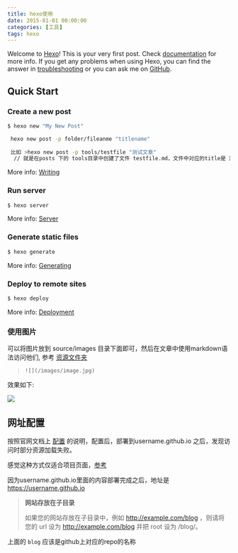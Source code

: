 ```yaml
---
title: hexo使用
date: 2015-01-01 00:00:00
categories: [工具]
tags: hexo
---
```

Welcome to [Hexo](https://hexo.io/)! This is your very first post. Check [documentation](https://hexo.io/docs/) for more info. If you get any problems when using Hexo, you can find the answer in [troubleshooting](https://hexo.io/docs/troubleshooting.html) or you can ask me on [GitHub](https://github.com/hexojs/hexo/issues).

<!-- more -->

## Quick Start

### Create a new post

``` bash
$ hexo new "My New Post"

 hexo new post -p folder/fileanme "titlename"
 
 比如 >hexo new post -p tools/testfile "测试文章"
  // 就是在posts 下的 tools目录中创建了文件 testfile.md，文件中对应的title是 测试文章

```


More info: [Writing](https://hexo.io/docs/writing.html)

### Run server

``` bash
$ hexo server
```

More info: [Server](https://hexo.io/docs/server.html)

### Generate static files

``` bash
$ hexo generate
```

More info: [Generating](https://hexo.io/docs/generating.html)

### Deploy to remote sites

``` bash
$ hexo deploy
```

More info: [Deployment](https://hexo.io/docs/deployment.html)

### 使用图片

可以将图片放到 source/images 目录下面即可，然后在文章中使用markdown语法访问他们, 参考 [资源文件夹](https://fuhailin.github.io/Hexo-images/)

>  `![](/images/image.jpg)`

效果如下:

![](/images/assets/40703300-d32f-11ea-938e-f5ee97dc461f.jpg)


## 网址配置

按照官网文档上 [配置](https://hexo.io/zh-cn/docs/configuration#%E7%BD%91%E5%9D%80) 的说明，配置后，部署到username.github.io 之后，发现访问时部分资源加载失败。

感觉这种方式仅适合项目页面，[参考](https://hexo.io/zh-cn/docs/github-pages#%E9%A1%B9%E7%9B%AE%E9%A1%B5%E9%9D%A2)

因为username.github.io里面的内容部署完成之后，地址是 https://username.github.io 

> **网站存放在子目录**
> 
> 如果您的网站存放在子目录中，例如 http://example.com/blog ，则请将您的 url 设为 http://example.com/blog  并把 root 设为 /blog/。

上面的 `blog` 应该是github上对应的repo的名称
